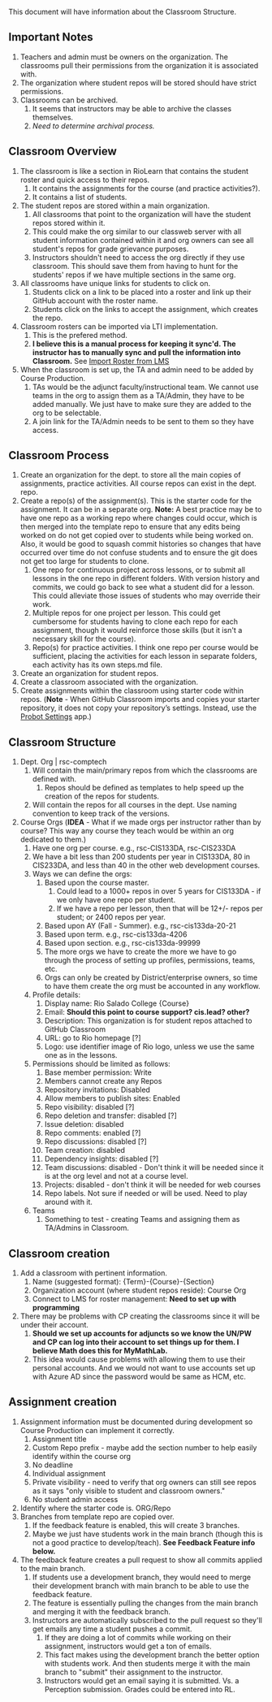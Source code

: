 This document will have information about the Classroom Structure.

## Important Notes
1. Teachers and admin must be owners on the organization. The classrooms pull their permissions from the organization it is associated with.
2. The organization where student repos will be stored should have strict permissions.
3. Classrooms can be archived. 
   1. It seems that instructors may be able to archive the classes themselves. 
   2. *Need to determine archival process.*

## Classroom Overview
1. The classroom is like a section in RioLearn that contains the student roster and quick access to their repos.
   1. It contains the assignments for the course (and practice activities?).
   2. It contains a list of students.
2. The student repos are stored within a main organization.
   1. All classrooms that point to the organization will have the student repos stored within it.
   2. This could make the org similar to our classweb server with all student information contained within it and org owners can see all student's repos for grade grievance purposes.
   3. Instructors shouldn't need to access the org directly if they use classroom. This should save them from having to hunt for the students' repos if we have multiple sections in the same org.
3. All classrooms have unique links for students to click on.
   1. Students click on a link to be placed into a roster and link up their GitHub account with the roster name.
   2. Students click on the links to accept the assignment, which creates the repo.
4. Classroom rosters can be imported via LTI implementation. 
   1. This is the prefered method.
   2. **I believe this is a manual process for keeping it sync'd. The instructor has to manually sync and pull the information into Classroom.** See [Import Roster from LMS](https://classroom.github.com/help/import-roster-from-lms)
5. When the classroom is set up, the TA and admin need to be added by Course Production.
   1. TAs would be the adjunct faculty/instructional team. We cannot use teams in the org to assign them as a TA/Admin, they have to be added manually. We just have to make sure they are added to the org to be selectable.
   2. A join link for the TA/Admin needs to be sent to them so they have access.
   
## Classroom Process
1. Create an organization for the dept. to store all the main copies of assignments, practice activities. All course repos can exist in the dept. repo.
2. Create a repo(s) of the assignment(s). This is the starter code for the assignment. It can be in a separate org. **Note:** A best practice may be to have one repo as a working repo where changes could occur, which is then merged into the template repo to ensure that any edits being worked on do not get copied over to students while being worked on. Also, it would be good to squash commit histories so changes that have occurred over time do not confuse students and to ensure the git does not get too large for students to clone.
   1. One repo for continuous project across lessons, or to submit all lessons in the one repo in different folders. With version history and commits, we could go back to see what a student did for a lesson. This could alleviate those issues of students who may override their work.
   2. Multiple repos for one project per lesson. This could get cumbersome for students having to clone each repo for each assignment, though it would reinforce those skills (but it isn't a necessary skill for the course).
   3. Repo(s) for practice activities. I think one repo per course would be sufficient, placing the activities for each lesson in separate folders, each activity has its own steps.md file.
3. Create an organization for student repos.
4. Create a classroom associated with the organization.
5. Create assignments within the classroom using starter code within repos. (**Note** - When GitHub Classroom imports and copies your starter repository, it does not copy your repository’s settings. Instead, use the [Probot Settings](https://classroom.github.com/help/probot-settings) app.)

## Classroom Structure
1. Dept. Org | rsc-comptech
   1. Will contain the main/primary repos from which the classrooms are defined with.
      1. Repos should be defined as templates to help speed up the creation of the repos for students.
   2. Will contain the repos for all courses in the dept. Use naming convention to keep track of the versions.
2. Course Orgs (**IDEA** - What if we made orgs per instructor rather than by course? This way any course they teach would be within an org dedicated to them.)
   1. Have one org per course. e.g., rsc-CIS133DA, rsc-CIS233DA
   2. We have a bit less than 200 students per year in CIS133DA, 80 in CIS233DA, and less than 40 in the other web development courses.
   3. Ways we can define the orgs:
      1. Based upon the course master.
         1. Could lead to a 1000+ repos in over 5 years for CIS133DA - if we only have one repo per student.
         2. If we have a repo per lesson, then that will be 12+/- repos per student; or 2400 repos per year.
      2. Based upon AY (Fall - Summer). e.g., rsc-cis133da-20-21
      3. Based upon term. e.g., rsc-cis133da-4206
      4. Based upon section. e.g., rsc-cis133da-99999
      5. The more orgs we have to create the more we have to go through the process of setting up profiles, permissions, teams, etc.
      6. Orgs can only be created by District/enterprise owners, so time to have them create the org must be accounted in any workflow.
   4. Profile details:
      1. Display name: Rio Salado College {Course}
      2. Email: **Should this point to course support? cis.lead? other?**
      3. Description: This organization is for student repos attached to GitHub Classroom
      4. URL: go to Rio homepage [?]
      5. Logo: use identifier image of Rio logo, unless we use the same one as in the lessons.
   5. Permissions should be limited as follows:
      1. Base member permission: Write
      2. Members cannot create any Repos
      3. Repository invitations: Disabled
      4. Allow members to publish sites: Enabled
      5. Repo visibility: disabled [?]
      7. Repo deletion and transfer: disabled [?]
      8. Issue deletion: disabled
      9. Repo comments: enabled [?]
      10. Repo discussions: disabled [?]
      11. Team creation: disabled
      12. Dependency insights: disabled [?]
      13. Team discussions: disabled - Don't think it will be needed since it is at the org level and not at a course level.
      14. Projects: disabled - don't think it will be needed for web courses
      15. Repo labels. Not sure if needed or will be used. Need to play around with it.
   6. Teams
      1. Something to test - creating Teams and assigning them as TA/Admins in Classroom.

## Classroom creation
1. Add a classroom with pertinent information.
   1. Name (suggested format): {Term}-{Course}-{Section}
   2. Organization account (where student repos reside): Course Org
   3. Connect to LMS for roster management: **Need to set up with programming**
2. There may be problems with CP creating the classrooms since it will be under their account. 
   1. **Should we set up accounts for adjuncts so we know the UN/PW and CP can log into their account to set things up for them. I believe Math does this for MyMathLab.**
   2. This idea would cause problems with allowing them to use their personal accounts. And we would not want to use accounts set up with Azure AD since the password would be same as HCM, etc.

## Assignment creation
1. Assignment information must be documented during development so Course Production can implement it correctly.
   1. Assignment title
   2. Custom Repo prefix - maybe add the section number to help easily identify within the course org
   3. No deadline
   4. Individual assignment
   5. Private visibility - need to verify that org owners can still see repos as it says "only visible to student and classroom owners."
   6. No student admin access
2. Identify where the starter code is. ORG/Repo
3. Branches from template repo are copied over. 
   1. If the feedback feature is enabled, this will create 3 branches. 
   2. Maybe we just have students work in the main branch (though this is not a good practice to develop/teach). **See Feedback Feature info below.**
4. The feedback feature creates a pull request to show all commits applied to the main branch. 
   1. If students use a development branch, they would need to merge their development branch with main branch to be able to use the feedback feature.
   2. The feature is essentially pulling the changes from the main branch and merging it with the feedback branch.
   3. Instructors are automatically subscribed to the pull request so they'll get emails any time a student pushes a commit. 
      1. If they are doing a lot of commits while working on their assignment, instructors would get a ton of emails.
      2. This fact makes using the development branch the better option with students work. And then students merge it with the main branch to "submit" their assignment to the instructor.
      3. Instructors would get an email saying it is submitted. Vs. a Perception submission. Grades could be entered into RL.
